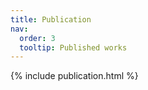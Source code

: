 ```yaml
---
title: Publication
nav:
  order: 3
  tooltip: Published works
---
```




{% include publication.html %}

